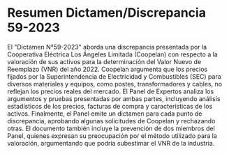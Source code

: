 # Resumen Dictamen/Discrepancia 59-2023
El "Dictamen N°59-2023" aborda una discrepancia presentada por la Cooperativa Eléctrica Los Ángeles Limitada (Coopelan) con respecto a la valoración de sus activos para la determinación del Valor Nuevo de Reemplazo (VNR) del año 2022. Coopelan argumenta que los precios fijados por la Superintendencia de Electricidad y Combustibles (SEC) para diversos materiales y equipos, como postes, transformadores y cables, no reflejan los precios reales del mercado. El Panel de Expertos analiza los argumentos y pruebas presentadas por ambas partes, incluyendo análisis estadísticos de los precios, facturas de compra y características de los activos. Finalmente, el Panel emite un dictamen para cada punto de discrepancia, aprobando algunas solicitudes de Coopelan y rechazando otras. El documento también incluye la prevención de dos miembros del Panel, quienes expresan su preocupación por el método utilizado para la valoración, argumentando que podría subestimar el VNR de la industria.